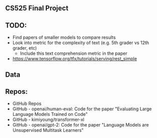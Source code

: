 ## CS525 Final Project

## TODO:

- Find papers of smaller models to compare results
- Look into metric for the complexity of text (e.g. 5th grader vs 12th grader, etc)
	- Include this text comprehension metric in the paper
- https://www.tensorflow.org/tfx/tutorials/serving/rest_simple

## Data

## Repos:

- GitHub Repos
- GitHub - openai/human-eval: Code for the paper "Evaluating Large Language Models Trained on Code"
- GitHub - kimiyoung/transformer-xl
- GitHub - openai/gpt-2: Code for the paper "Language Models are Unsupervised Multitask Learners"
